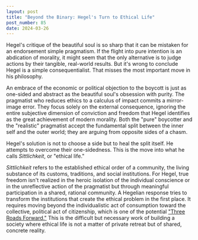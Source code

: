 ```yaml
---
layout: post
title: "Beyond the Binary: Hegel's Turn to Ethical Life"
post_number: 85
date: 2024-03-26
---
```


Hegel's critique of the beautiful soul is so sharp that it can be mistaken for an endorsement simple pragmatism. If the flight into pure intention is an abdication of morality, it might seem that the only alternative is to judge actions by their tangible, real-world results. But it's wrong to conclude Hegel is a simple consequentialist. That misses the most important move in his philosophy.

An embrace of the economic or political objection to the boycott is just as one-sided and abstract as the beautiful soul's obsession with purity. The pragmatist who reduces ethics to a calculus of impact commits a mirror-image error. They focus solely on the external consequence, ignoring the entire subjective dimension of conviction and freedom that Hegel identifies as the great achievement of modern morality. Both the "pure" boycotter and the "realistic" pragmatist accept the fundamental split between the inner self and the outer world; they are arguing from opposite sides of a chasm.

Hegel's solution is not to choose a side but to heal the split itself. He attempts to overcome their one-sidedness. This is the move into what he calls *Sittlichkeit*, or "ethical life."

*Sittlichkeit* refers to the established ethical order of a community, the living substance of its customs, traditions, and social institutions. For Hegel, true freedom isn't realized in the heroic isolation of the individual conscience or in the unreflective action of the pragmatist but through meaningful participation in a shared, rational community. A Hegelian response tries to transform the institutions that create the ethical problem in the first place. It requires moving beyond the individualistic act of consumption toward the collective, political act of citizenship, which is one of the potential ["Three Roads Forward."](/post-63) This is the difficult but necessary work of building a society where ethical life is not a matter of private retreat but of shared, concrete reality.